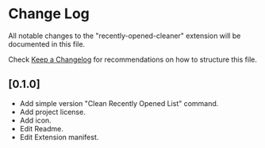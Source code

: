 # Change Log

All notable changes to the "recently-opened-cleaner" extension will be documented in this file.

Check [Keep a Changelog](http://keepachangelog.com/) for recommendations on how to structure this file.

## [0.1.0]

- Add simple version "Clean Recently Opened List" command.
- Add project license.
- Add icon.
- Edit Readme.
- Edit Extension manifest.
